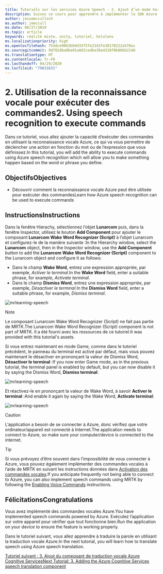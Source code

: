 ```yaml
---
title: Tutoriels sur les services Azure Speech - 2. Ajout d’un mode hors connexion pour la traduction locale de la reconnaissance vocale
description: Suivez ce cours pour apprendre à implémenter le SDK Azure Speech au sein d’une application de réalité mixte.
author: jessemcculloch
ms.author: jemccull
ms.date: 06/27/2019
ms.topic: article
keywords: réalité mixte, unity, tutoriel, hololens
ms.localizationpriority: high
ms.openlocfilehash: 75ddce9063bb9d33f5fe2343fe30178222a5f8ac
ms.sourcegitcommit: 9df82dba06a91a8d2cedbe38a4328f8b86bb2146
ms.translationtype: HT
ms.contentlocale: fr-FR
ms.lasthandoff: 04/29/2020
ms.locfileid: "79031631"
---
```

# <a name="2-using-speech-recognition-to-execute-commands"></a><span data-ttu-id="99536-105">2. Utilisation de la reconnaissance vocale pour exécuter des commandes</span><span class="sxs-lookup"><span data-stu-id="99536-105">2. Using speech recognition to execute commands</span></span>

<span data-ttu-id="99536-106">Dans ce tutoriel, vous allez ajouter la capacité d’exécuter des commandes en utilisant la reconnaissance vocale Azure, ce qui va vous permettre de déclencher une action en fonction du mot ou de l’expression que vous définissez.</span><span class="sxs-lookup"><span data-stu-id="99536-106">In this tutorial, you will add the ability to execute commands using Azure speech recognition which will allow you to make something happen based on the word or phrase you define.</span></span>

## <a name="objectives"></a><span data-ttu-id="99536-107">Objectifs</span><span class="sxs-lookup"><span data-stu-id="99536-107">Objectives</span></span>

* <span data-ttu-id="99536-108">Découvrir comment la reconnaissance vocale Azure peut être utilisée pour exécuter des commandes</span><span class="sxs-lookup"><span data-stu-id="99536-108">Learn how Azure speech recognition can be used to execute commands</span></span>

## <a name="instructions"></a><span data-ttu-id="99536-109">Instructions</span><span class="sxs-lookup"><span data-stu-id="99536-109">Instructions</span></span>

<span data-ttu-id="99536-110">Dans la fenêtre Hierachy, sélectionnez l’objet **Lunarcom** puis, dans la fenêtre Inspector, utilisez le bouton **Add Component** pour ajouter le composant **Lunarcom Wake Word Recognizer (Script)** à l’objet Lunarcom et configurez-le de la manière suivante :</span><span class="sxs-lookup"><span data-stu-id="99536-110">In the Hierarchy window, select the **Lunarcom** object, then in the Inspector window, use the **Add Component** button to add the **Lunarcom Wake Word Recognizer (Script)** component to the Lunarcom object and configure it as follows:</span></span>

* <span data-ttu-id="99536-111">Dans le champ **Wake Word**, entrez une expression appropriée, par exemple, _Activer le terminal_.</span><span class="sxs-lookup"><span data-stu-id="99536-111">In the **Wake Word** field, enter a suitable phrase, for example, _Activate terminal_.</span></span>
* <span data-ttu-id="99536-112">Dans le champ **Dismiss Word**, entrez une expression appropriée, par exemple, _Désactiver le terminal_.</span><span class="sxs-lookup"><span data-stu-id="99536-112">In the **Dismiss Word** field, enter a suitable phrase, for example, _Dismiss terminal_.</span></span>

![mrlearning-speech](images/mrlearning-speech/tutorial2-section1-step1-1.png)

> [!NOTE]
> <span data-ttu-id="99536-114">Le composant Lunarcom Wake Word Recognizer (Script) ne fait pas partie de MRTK.</span><span class="sxs-lookup"><span data-stu-id="99536-114">The Lunarcom Wake Word Recognizer (Script) component is not part of MRTK.</span></span> <span data-ttu-id="99536-115">Il a été fourni avec les ressources de ce tutoriel.</span><span class="sxs-lookup"><span data-stu-id="99536-115">It was provided with this tutorial's assets.</span></span>

<span data-ttu-id="99536-116">Si vous entrez maintenant en mode Game, comme dans le tutoriel précédent, le panneau du terminal est activé par défaut, mais vous pouvez maintenant le désactiver en prononçant la valeur de Dismiss Word, **Désactiver le terminal** :</span><span class="sxs-lookup"><span data-stu-id="99536-116">If you now enter Game mode, as in the previous tutorial, the terminal panel is enabled by default, but you can now disable it by saying the Dismiss Word, **Dismiss terminal**:</span></span>

![mrlearning-speech](images/mrlearning-speech/tutorial2-section1-step1-2.png)

<span data-ttu-id="99536-118">Et réactivez-le en prononçant la valeur de Wake Word, à savoir **Activer le terminal** :</span><span class="sxs-lookup"><span data-stu-id="99536-118">And enable it again by saying the Wake Word, **Activate terminal**:</span></span>

![mrlearning-speech](images/mrlearning-speech/tutorial2-section1-step1-3.png)

> [!CAUTION]
> <span data-ttu-id="99536-120">L’application a besoin de se connecter à Azure, donc vérifiez que votre ordinateur/appareil est connecté à Internet.</span><span class="sxs-lookup"><span data-stu-id="99536-120">The application needs to connect to Azure, so make sure your computer/device is connected to the internet.</span></span>

> [!TIP]
> <span data-ttu-id="99536-121">Si vous prévoyez d’être souvent dans l’impossibilité de vous connecter à Azure, vous pouvez également implémenter des commandes vocales à l’aide de MRTK en suivant les instructions données dans [Activation des commandes vocales](mrlearning-base-ch5.md#enabling-voice-commands).</span><span class="sxs-lookup"><span data-stu-id="99536-121">If you anticipate frequently not being able to connect to Azure, you can also implement speech commands using MRTK by following the [Enabling Voice Commands](mrlearning-base-ch5.md#enabling-voice-commands) instructions.</span></span>

## <a name="congratulations"></a><span data-ttu-id="99536-122">Félicitations</span><span class="sxs-lookup"><span data-stu-id="99536-122">Congratulations</span></span>

<span data-ttu-id="99536-123">Vous avez implémenté des commandes vocales Azure.</span><span class="sxs-lookup"><span data-stu-id="99536-123">You have implemented speech commands powered by Azure.</span></span> <span data-ttu-id="99536-124">Exécutez l’application sur votre appareil pour vérifier que tout fonctionne bien.</span><span class="sxs-lookup"><span data-stu-id="99536-124">Run the application on your device to ensure the feature is working properly.</span></span>

<span data-ttu-id="99536-125">Dans le tutoriel suivant, vous allez apprendre à traduire la parole en utilisant la traduction vocale Azure.</span><span class="sxs-lookup"><span data-stu-id="99536-125">In the next tutorial, you will learn how to translate speech using Azure speech translation.</span></span>

[<span data-ttu-id="99536-126">Tutoriel suivant : 3. Ajout du composant de traduction vocale Azure Cognitive Services</span><span class="sxs-lookup"><span data-stu-id="99536-126">Next Tutorial: 3. Adding the Azure Cognitive Services speech translation component</span></span>](mrlearning-speechSDK-ch3.md)
